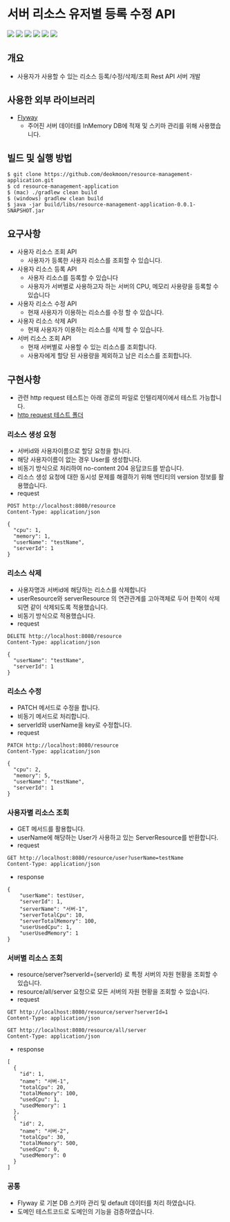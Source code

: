# 서버 리소스 유저별 등록 수정 API

<img src="https://img.shields.io/badge/Java 17-6DB33F?style=for-the-badge&logo=java&logoColor=white">
<img src="https://img.shields.io/badge/JPA-6DB33F?style=for-the-badge&logo=spring&logoColor=white">
<img src="https://img.shields.io/badge/SpringBoot 3.1.5-6DB33F?style=for-the-badge&logo=springboot&logoColor=white">
<img src="https://img.shields.io/badge/JUnit5-25A162?style=for-the-badge&logo=junit5&logoColor=white">
<img src="https://img.shields.io/badge/H2-1E8CBE?style=for-the-badge&logo=h2&logoColor=white">
<img src="https://img.shields.io/badge/Gradle-02303A?style=for-the-badge&logo=gradle&logoColor=white">

## 개요
- 사용자가 사용할 수 있는 리소스 등록/수정/삭제/조회 Rest API 서버 개발


## 사용한 외부 라이브러리
- [Flyway](https://flywaydb.org/)
  - 주어진 서버 데이터를 InMemory DB에 적재 및 스키마 관리를 위해 사용했습니다.

## 빌드 및 실행 방법
```shell
$ git clone https://github.com/deokmoon/resource-management-application.git
$ cd resource-management-application
$ (mac) ./gradlew clean build 
$ (windows) gradlew clean build
$ java -jar build/libs/resource-management-application-0.0.1-SNAPSHOT.jar
```

## 요구사항
- 사용자 리소스 조회 API
  - 사용자가 등록한 사용자 리소스를 조회할 수 있습니다.
- 사용자 리소스 등록 API
  - 사용자 리소스를 등록할 수 있습니다
  - 사용자가 서버별로 사용하고자 하는 서버의 CPU, 메모리 사용량을 등록할 수 있습니다
- 사용자 리소스 수정 API
  - 현재 사용자가 이용하는 리소스를 수정 할 수 있습니다.
- 사용자 리소스 삭제 API
  - 현재 사용자가 이용하는 리소스를 삭제 할 수 있습니다.
- 서버 리소스 조회 API
  - 현재 서버별로 사용할 수 있는 리소스를 조회합니다.
  - 사용자에게 할당 된 사용량을 제외하고 남은 리소스를 조회합니다.

## 구현사항
- 관련 http request 테스트는 아래 경로의 파일로 인텔리제이에서 테스트 가능합니다.
- [http request 테스트 폴더](./http)
### 리소스 생성 요청
- 서버id와 사용자이름으로 할당 요청을 합니다.
- 해당 사용자이름이 없는 경우 User를 생성합니다.
- 비동기 방식으로 처리하여 no-content 204 응답코드를 받습니다.
- 리소스 생성 요청에 대한 동시성 문제를 해결하기 위해 엔티티의 version 정보를 활용했습니다.
- request
~~~ http request
POST http://localhost:8080/resource
Content-Type: application/json

{
  "cpu": 1,
  "memory": 1,
  "userName": "testName",
  "serverId": 1
}
~~~
### 리소스 삭제
- 사용자명과 서버id에 해당하는 리소스를 삭제합니다
- userResource와 serverResource 의 연관관계를 고아객체로 두어 한쪽이 삭제되면 같이 삭제되도록 적용했습니다.
- 비동기 방식으로 적용했습니다.
- request
~~~ http request
DELETE http://localhost:8080/resource
Content-Type: application/json

{
  "userName": "testName",
  "serverId": 1
}
~~~

### 리소스 수정
- PATCH 메서드로 수정을 합니다.
- 비동기 메서드로 처리합니다.
- serverId와 userName을 key로 수정합니다.
- request
~~~ http request
PATCH http://localhost:8080/resource
Content-Type: application/json

{
  "cpu": 2,
  "memory": 5,
  "userName": "testName",
  "serverId": 1
}
~~~

### 사용자별 리소스 조회
- GET 메서드를 활용합니다.
- userName에 해당하는 User가 사용하고 있는 ServerResource를 반환합니다.
- request
~~~http request
GET http://localhost:8080/resource/user?userName=testName
Content-Type: application/json
~~~
- response
~~~http request
{
    "userName": testUser,
    "serverId": 1,
    "serverName": "서버-1",
    "serverTotalCpu": 10,
    "serverTotalMemory": 100,
    "userUsedCpu": 1,
    "userUsedMemory": 1
}
~~~

### 서버별 리소스 조회
- resource/server?serverId={serverId} 로 특정 서버의 자원 현황을 조회할 수 있습니다.
- resource/all/server 요청으로 모든 서버의 자원 현황을 조회할 수 있습니다. 
- request
~~~http request
GET http://localhost:8080/resource/server?serverId=1
Content-Type: application/json

GET http://localhost:8080/resource/all/server
Content-Type: application/json
~~~
- response
~~~ http request
[
  {
    "id": 1,
    "name": "서버-1",
    "totalCpu": 20,
    "totalMemory": 100,
    "usedCpu": 1,
    "usedMemory": 1
  },
  {
    "id": 2,
    "name": "서버-2",
    "totalCpu": 30,
    "totalMemory": 500,
    "usedCpu": 0,
    "usedMemory": 0
  }
]
~~~
### 공통
- Flyway 로 기본 DB 스키마 관리 및 default 데이터를 처리 하였습니다.
- 도메인 테스트코드로 도메인의 기능을 검증하였습니다.